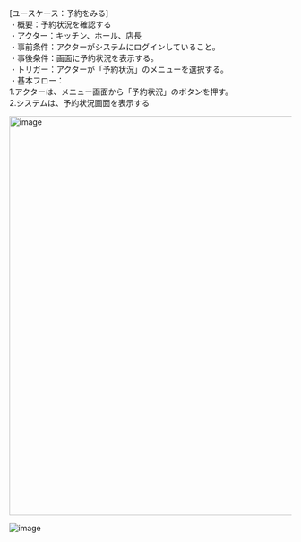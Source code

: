 [ユースケース：予約をみる]  
・概要：予約状況を確認する  
・アクター：キッチン、ホール、店長  
・事前条件：アクターがシステムにログインしていること。  
・事後条件：画面に予約状況を表示する。  
・トリガー：アクターが「予約状況」のメニューを選択する。  
・基本フロー：  
  1.アクターは、メニュー画面から「予約状況」のボタンを押す。  
  2.システムは、予約状況画面を表示する  

<img width="712" alt="image" src="https://github.com/urakawa-es5/security/assets/119495449/03f927ed-1988-48c5-9c58-27da019d52d7">


![image](https://github.com/urakawa-es5/security/assets/58736165/6455339c-5466-40f4-b66d-8103d49772eb)

